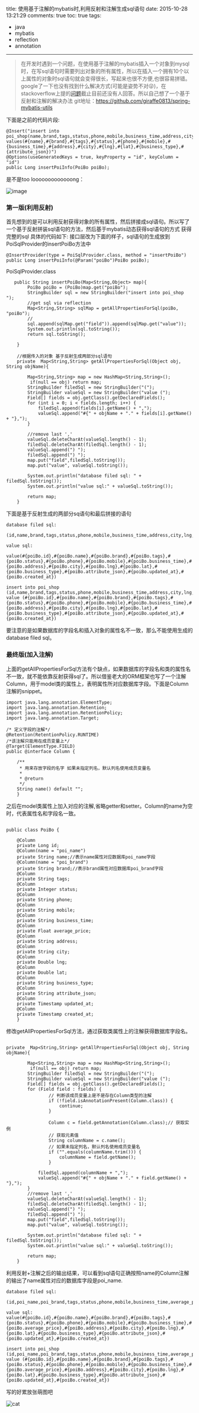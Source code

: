 title: 使用基于注解的mybatis时,利用反射和注解生成sql语句
date: 2015-10-28 13:21:29
comments: true
toc: true
tags:
 - java
 - mybatis
 - reflection
 - annotation
 
---
>在开发时遇到一个问题，在使用基于注解的mybatis插入一个对象到mysql时，在写sql语句时需要列出对象的所有属性，所以在插入一个拥有10个以上属性的对象时sql语句就会变得很长，写起来也很不方便,也很容易拼错。google了一下也没有找到什么解决方式(可能是姿势不对😜)，在stackoverflow上提的[问题](http://stackoverflow.com/questions/33383134/how-to-insert-an-objectmore-than-10-properties-into-mysql-via-mybatis-based-on)截止目前还没有人回答。所以自己想了一个基于反射和注解的解决办法
git地址：https://github.com/giraffe0813/spring-mybatis-utils

<!-- more -->

下面是之前的代码片段:


```
@Insert("insert into poi_shop(name,brand,tags,status,phone,mobile,business_time,address,city,lng,lat,business_type,attribute_json) values(#{name},#{brand},#{tags},#{status},#{phone},#{mobile},#{business_time},#{address},#{city},#{lng},#{lat},#{business_type},#{attribute_json})")
@Options(useGeneratedKeys = true, keyProperty = "id", keyColumn = "id")
public Long insertPoiInfo(PoiBo poiBo);
```
是不是too looooooooooooong：

![image](/images/baoman1.jpg)

### 第一版(利用反射)

首先想到的是可以利用反射获得对象的所有属性，然后拼接成sql语句。所以写了一个基于反射拼装sql语句的方法，然后基于mybatis动态获得sql语句的方式 获得完整的sql 具体的代码如下:
接口层改为下面的样子，sql语句的生成放到PoiSqlProvider的insertPoiBo方法中

```
@InsertProvider(type = PoiSqlProvider.class, method = "insertPoiBo")
public Long insertPoiInfo(@Param("poiBo")PoiBo poiBo);

```
PoiSqlProvider.class

```
   public String insertPoiBo(Map<String,Object> map){
        PoiBo poiBo = (PoiBo)map.get("poiBo");
        StringBuilder sql = new StringBuilder("insert into poi_shop ");
        //get sql via reflection
        Map<String,String> sqlMap = getAllPropertiesForSql(poiBo, "poiBo");
        //
        sql.append(sqlMap.get("field")).append(sqlMap.get("value"));
        System.out.println(sql.toString());
        return sql.toString();

    }

	//根据传入的对象 基于反射生成两部分sql语句
    private  Map<String,String> getAllPropertiesForSql(Object obj, String objName){

        Map<String,String> map = new HashMap<String,String>();
         if(null == obj) return map;
        StringBuilder filedSql = new StringBuilder("(");
        StringBuilder valueSql = new StringBuilder("value (");
        Field[] fields = obj.getClass().getDeclaredFields();
        for (int i = 0; i < fields.length; i++) {
            filedSql.append(fields[i].getName() + ",");
            valueSql.append("#{" + objName + "." + fields[i].getName() + "},");
        }

        //remove last ','
        valueSql.deleteCharAt(valueSql.length() - 1);
        filedSql.deleteCharAt(filedSql.length() - 1);
        valueSql.append(") ");
        filedSql.append(") ");
        map.put("field",filedSql.toString());
        map.put("value", valueSql.toString());

        System.out.println("database filed sql: " + filedSql.toString());
        System.out.println("value sql:" + valueSql.toString());

        return map;
    }

```

下面是基于反射生成的两部分sq语句和最后拼接的语句

```
database filed sql:
 
(id,name,brand,tags,status,phone,mobile,business_time,address,city,lng,lat,business_type,attribute_json,updated_at,created_at)
 
value sql:

value(#{poiBo.id},#{poiBo.name},#{poiBo.brand},#{poiBo.tags},#{poiBo.status},#{poiBo.phone},#{poiBo.mobile},#{poiBo.business_time},#{poiBo.address},#{poiBo.city},#{poiBo.lng},#{poiBo.lat},#{poiBo.business_type},#{poiBo.attribute_json},#{poiBo.updated_at},#{poiBo.created_at}) 

insert into poi_shop (id,name,brand,tags,status,phone,mobile,business_time,address,city,lng,lat,business_type,attribute_json,updated_at,created_at) value (#{poiBo.id},#{poiBo.name},#{poiBo.brand},#{poiBo.tags},#{poiBo.status},#{poiBo.phone},#{poiBo.mobile},#{poiBo.business_time},#{poiBo.address},#{poiBo.city},#{poiBo.lng},#{poiBo.lat},#{poiBo.business_type},#{poiBo.attribute_json},#{poiBo.updated_at},#{poiBo.created_at})

```
要注意的是如果数据库的字段名和插入对象的属性名不一致，那么不能使用生成的database filed sql。

### 最终版(加入注解)

上面的getAllPropertiesForSql方法有个缺点，如果数据库的字段名和类的属性名不一致，就不能依靠反射获得sql了。所以借鉴老大的ORM框架也写了一个注解Column，用于model类的属性上，表明属性所对应数据库字段。下面是Column注解的snippet。

```
import java.lang.annotation.ElementType;
import java.lang.annotation.Retention;
import java.lang.annotation.RetentionPolicy;
import java.lang.annotation.Target;

/* 定义字段的注解*/
@Retention(RetentionPolicy.RUNTIME)
/*该注解只能用在成员变量上*/
@Target(ElementType.FIELD)
public @interface Column {

    /**
     * 用来存放字段的名字 如果未指定列名，默认列名使用成员变量名
     *
     * @return
     */
    String name() default "";
	}

```

之后在model类属性上加入对应的注解,省略getter和setter。Column的name为空时，代表属性名和字段名一致。

```

public class PoiBo {

	@Column
	private Long id;
	@Column(name = "poi_name")
	private String name;//表示name属性对应数据库poi_name字段
	@Column(name = "poi_brand")
	private String brand;//表示brand属性对应数据库poi_brand字段
	@Column
	private String tags;
	@Column
	private Integer status;
	@Column
	private String phone;
	@Column
	private String mobile;
	@Column
	private String business_time;
	@Column
	private Float average_price;
	@Column
	private String address;
	@Column
	private String city;
	@Column
	private Double lng;
	@Column
	private Double lat;
	@Column
	private String business_type;
	@Column
	private String attribute_json;
	@Column
	private Timestamp updated_at;
	@Column
	private Timestamp created_at;
	}
```
修改getAllPropertiesForSql方法，通过获取类属性上的注解获得数据库字段名。

```

private  Map<String,String> getAllPropertiesForSql(Object obj, String objName){

        Map<String,String> map = new HashMap<String,String>();
         if(null == obj) return map;
        StringBuilder filedSql = new StringBuilder("(");
        StringBuilder valueSql = new StringBuilder("value (");
        Field[] fields = obj.getClass().getDeclaredFields();
        for (Field field : fields) {
                // 判断该成员变量上是不是存在Column类型的注解
                if (!field.isAnnotationPresent(Column.class)) {
                    continue;
                }

                Column c = field.getAnnotation(Column.class);// 获取实例
                // 获取元素值
                String columnName = c.name();
                // 如果未指定列名，默认列名使用成员变量名
                if ("".equals(columnName.trim())) {
                    columnName = field.getName();
                }

            filedSql.append(columnName + ",");
            valueSql.append("#{" + objName + "." + field.getName() + "},");
        }
        //remove last ','
        valueSql.deleteCharAt(valueSql.length() - 1);
        filedSql.deleteCharAt(filedSql.length() - 1);
        valueSql.append(") ");
        filedSql.append(") ");
        map.put("field",filedSql.toString());
        map.put("value", valueSql.toString());

        System.out.println("database filed sql: " + filedSql.toString());
        System.out.println("value sql:" + valueSql.toString());

        return map;
    }

````
利用反射+注解之后的输出结果，可以看到sql语句正确按照name的Column注解的输出了name属性对应的数据库字段是poi_name.

```
database filed sql: 

(id,poi_name,poi_brand,tags,status,phone,mobile,business_time,average_price,address,city,lng,lat,business_type,attribute_json,updated_at,created_at) 

value sql:
value(#{poiBo.id},#{poiBo.name},#{poiBo.brand},#{poiBo.tags},#{poiBo.status},#{poiBo.phone},#{poiBo.mobile},#{poiBo.business_time},#{poiBo.average_price},#{poiBo.address},#{poiBo.city},#{poiBo.lng},#{poiBo.lat},#{poiBo.business_type},#{poiBo.attribute_json},#{poiBo.updated_at},#{poiBo.created_at}) 

insert into poi_shop 
(id,poi_name,poi_brand,tags,status,phone,mobile,business_time,average_price,address,city,lng,lat,business_type,attribute_json,updated_at,created_at) value (#{poiBo.id},#{poiBo.name},#{poiBo.brand},#{poiBo.tags},#{poiBo.status},#{poiBo.phone},#{poiBo.mobile},#{poiBo.business_time},#{poiBo.average_price},#{poiBo.address},#{poiBo.city},#{poiBo.lng},#{poiBo.lat},#{poiBo.business_type},#{poiBo.attribute_json},#{poiBo.updated_at},#{poiBo.created_at})

```
写的好累放张萌图吧

![cat](/images/cat.jpg)


